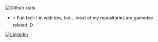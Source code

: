 ![Github stats](https://github-readme-stats.vercel.app/api?username=h4570&show_icons=true&theme=radical)  
- ⚡ Fun fact: I'm web dev, but... most of my repositories are gamedev related :D  

[![LinkedIn][linkedin-shield]][linkedin-url]  

[linkedin-shield]: https://img.shields.io/badge/-LinkedIn-black.svg?style=flat-square&logo=linkedin&colorB=555  
[linkedin-url]: https://linkedin.com/in/sandro-sobczyński-28820b15a/  
